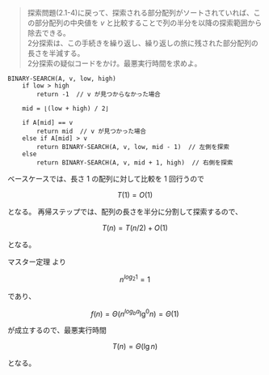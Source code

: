 <!--
<script type="text/javascript" async
  src="https://cdnjs.cloudflare.com/ajax/libs/mathjax/2.7.7/MathJax.js?config=TeX-MML-AM_CHTML">
</script>
-->
>探索問題(2.1-4)に戻って、探索される部分配列がソートされていれば、この部分配列の中央値を $v$ と比較することで列の半分を以降の探索範囲から除去できる。<br>
>2分探索は、この手続きを繰り返し、繰り返しの旅に残された部分配列の長さを半減する。<br>
>2分探索の疑似コードをかけ。最悪実行時間を求めよ。


```
BINARY-SEARCH(A, v, low, high)
    if low > high
        return -1  // v が見つからなかった場合

    mid = ⌊(low + high) / 2⌋

    if A[mid] == v
        return mid  // v が見つかった場合
    else if A[mid] > v
        return BINARY-SEARCH(A, v, low, mid - 1)  // 左側を探索
    else
        return BINARY-SEARCH(A, v, mid + 1, high)  // 右側を探索
```

ベースケースでは、長さ 1 の配列に対して比較を 1 回行うので

$$
T(1)=O(1)
$$

となる。
再帰ステップでは、配列の長さを半分に分割して探索するので、

$$
T(n)=T(n/2)+O(1)
$$

となる。

マスター定理 より

$$
n^{log_2 1} = 1
$$

であり、

$$
f(n)=\Theta(n^{log_b a} \lg^0n)=\Theta(1)
$$

が成立するので、最悪実行時間

$$
T(n)=\Theta(\lg n)
$$

となる。
